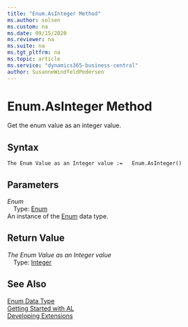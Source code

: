 ```yaml
---
title: "Enum.AsInteger Method"
ms.author: solsen
ms.custom: na
ms.date: 09/15/2020
ms.reviewer: na
ms.suite: na
ms.tgt_pltfrm: na
ms.topic: article
ms.service: "dynamics365-business-central"
author: SusanneWindfeldPedersen
---
```

[//]: # (START>DO_NOT_EDIT)
[//]: # (IMPORTANT:Do not edit any of the content between here and the END>DO_NOT_EDIT.)
[//]: # (Any modifications should be made in the .xml files in the ModernDev repo.)
# Enum.AsInteger Method
Get the enum value as an integer value.


## Syntax
```
The Enum Value as an Integer value :=   Enum.AsInteger()
```

## Parameters
*Enum*  
&emsp;Type: [Enum](enum-data-type.md)  
An instance of the [Enum](enum-data-type.md) data type.  

## Return Value
*The Enum Value as an Integer value*  
&emsp;Type: [Integer](../integer/integer-data-type.md)  
  


[//]: # (IMPORTANT: END>DO_NOT_EDIT)
## See Also
[Enum Data Type](enum-data-type.md)  
[Getting Started with AL](../../devenv-get-started.md)  
[Developing Extensions](../../devenv-dev-overview.md)